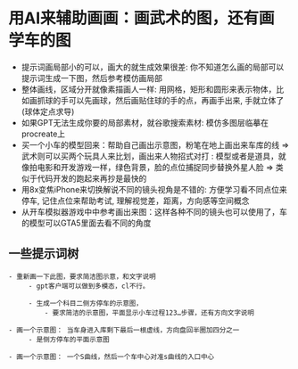 # 用AI来辅助画画：画武术的图，还有画学车的图

* 提示词画局部小的可以，画大的就生成效果很差: 你不知道怎么画的局部可以提示词生成一下图，然后参考模仿画局部
* 整体画线，区域分开就像素描画人一样: 用网格，矩形和圆形来表示物体，比如画抓球的手可以先画球，然后画贴住球的手的点，再画手出来, 手就立体了 (球体定点求导)
* 如果GPT无法生成你要的局部素材，就谷歌搜索素材: 模仿多图层临摹在procreate上
* 买一个小车的模型回来：帮助自己画出示意图，粉笔在地上画出来车库的线 => 武术则可以买两个玩具人来比划，画出来人物招式对打 : 模型或者是道具，就像拍电影和开发游戏一样，绿色背景，脸的点位捕捉同步替换外星人脸 => 类似于代码开发的跑起来再抄是最快的
* 用8x变焦iPhone来切换解说不同的镜头视角是不错的: 方便学习看不同点位来停车, 记住点位来帮助考试, 理解视觉差，距离，方向感等空间概念
* 从开车模拟器游戏中中参考画出来图：这样各种不同的镜头也可以使用了，车的模型可以GTA5里面去看不同的角度

## 一些提示词树

```
- 重新画一下此图，要求简洁图示意，和文字说明
	 - gpt客户端可以做到多模态，cl不行。

	 - 生成一个科目二侧方停车的示意图，
		 - 要求简洁的示意图，平面显示小车过程123…步骤，还有方向文字说明

- 画一个示意图： 当车身进入库剩下最后一根虚线，方向盘回半圈加四分之一
	 - 是侧方停车的平面示意图

- 画一个示意图： 一个S曲线，然后一个车中心对准s曲线的入口中心

```

